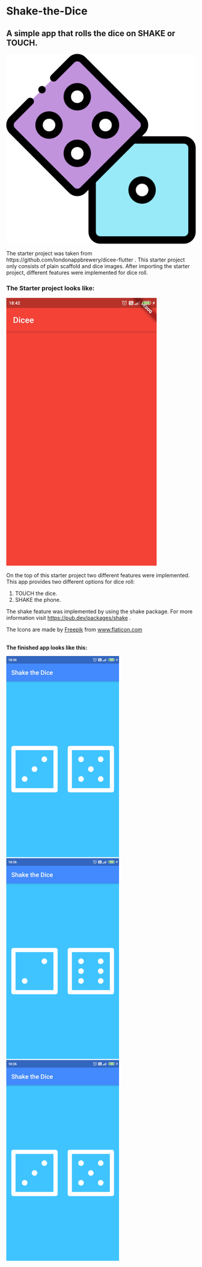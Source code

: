 # Shake-the-Dice
<h2>A simple app that rolls the dice on SHAKE or TOUCH.</h2>
<p align="center">
<img src="https://github.com/VisargD/Shake-the-Dice/blob/master/dice.png" alt="App Icon">
</p>

<p>
The starter project was taken from https://github.com/londonappbrewery/dicee-flutter . This starter project only consists of plain scaffold and dice images. After importing the starter project, different features were implemented for dice roll.
</p>
</n>
<h3>The Starter project looks like:</h3>

<img src="https://github.com/VisargD/Shake-the-Dice/blob/master/Screenshots/Starter_project.jpg" alt="Starter Project" width=400>

On the top of this starter project two different features were implemented. This app provides two different options for dice roll: 
  
  1. TOUCH the dice.
  2. SHAKE the phone.
 
  
The shake feature was implemented by using the shake package. For more information visit https://pub.dev/packages/shake .

<div>The Icons are made by <a href="https://www.flaticon.com/authors/freepik" title="Freepik">Freepik</a> from <a href="https://www.flaticon.com/" title="Flaticon">www.flaticon.com</a></div>
<br>

<p>
  <b>The finished app looks like this:</b>
</p>
<p>
<img src="https://github.com/VisargD/Shake-the-Dice/blob/master/Screenshots/Dice_roll1.jpg" alt="Dice Roll 1" width=300>
<img src="https://github.com/VisargD/Shake-the-Dice/blob/master/Screenshots/Dice_roll2.jpg" alt="Dice Roll 2" width=300>
<img src="https://github.com/VisargD/Shake-the-Dice/blob/master/Screenshots/Dice_roll3.jpg" alt="Dice Roll 3" width=300>

</p>
